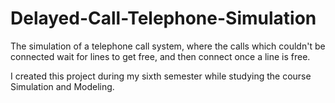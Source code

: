 # Delayed-Call-Telephone-Simulation
The simulation of a telephone call system, where the calls which couldn't be connected wait for lines to get free, and then connect once a line is free.

I created this project during my sixth semester while studying the course Simulation and Modeling.
